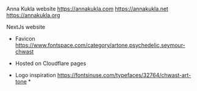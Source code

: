 Anna Kukla website
https://annakukla.com
https://annakukla.net
https://annakukla.org

NextJs website


* Favicon https://www.fontspace.com/category/artone,psychedelic,seymour-chwast
* Hosted on Cloudflare pages

* Logo inspiration https://fontsinuse.com/typefaces/32764/chwast-art-tone
    * 